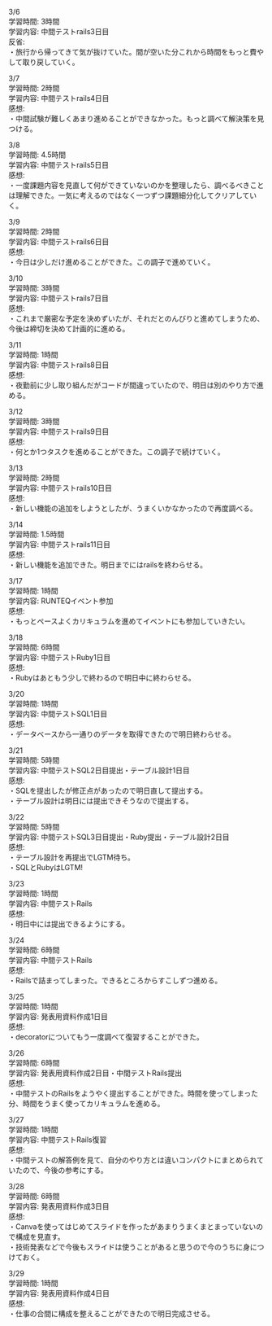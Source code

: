3/6  
学習時間: 3時間  
学習内容: 中間テストrails3日目  
反省:  
・旅行から帰ってきて気が抜けていた。間が空いた分これから時間をもっと費やして取り戻していく。  

3/7  
学習時間: 2時間  
学習内容: 中間テストrails4日目  
感想:  
・中間試験が難しくあまり進めることができなかった。もっと調べて解決策を見つける。  

3/8  
学習時間: 4.5時間  
学習内容: 中間テストrails5日目  
感想:  
・一度課題内容を見直して何ができていないのかを整理したら、調べるべきことは理解できた。一気に考えるのではなく一つずつ課題細分化してクリアしていく。  

3/9  
学習時間: 2時間  
学習内容: 中間テストrails6日目  
感想:  
・今日は少しだけ進めることができた。この調子で進めていく。  

3/10  
学習時間: 3時間  
学習内容: 中間テストrails7日目  
感想:  
・これまで厳密な予定を決めずいたが、それだとのんびりと進めてしまうため、今後は締切を決めて計画的に進める。  

3/11  
学習時間: 1時間  
学習内容: 中間テストrails8日目  
感想:  
・夜勤前に少し取り組んだがコードが間違っていたので、明日は別のやり方で進める。  

3/12  
学習時間: 3時間  
学習内容: 中間テストrails9日目  
感想:  
・何とか1つタスクを進めることができた。この調子で続けていく。  

3/13  
学習時間: 2時間  
学習内容: 中間テストrails10日目  
感想:  
・新しい機能の追加をしようとしたが、うまくいかなかったので再度調べる。  

3/14  
学習時間: 1.5時間  
学習内容: 中間テストrails11日目  
感想:  
・新しい機能を追加できた。明日までにはrailsを終わらせる。  

3/17  
学習時間: 1時間  
学習内容: RUNTEQイベント参加  
感想:  
・もっとペースよくカリキュラムを進めてイベントにも参加していきたい。  

3/18  
学習時間: 6時間  
学習内容: 中間テストRuby1日目  
感想:  
・Rubyはあともう少しで終わるので明日中に終わらせる。  

3/20  
学習時間: 1時間  
学習内容: 中間テストSQL1日目  
感想:  
・データベースから一通りのデータを取得できたので明日終わらせる。  

3/21  
学習時間: 5時間  
学習内容: 中間テストSQL2日目提出・テーブル設計1日目  
感想:  
・SQLを提出したが修正点があったので明日直して提出する。  
・テーブル設計は明日には提出できそうなので提出する。

3/22  
学習時間: 5時間  
学習内容: 中間テストSQL3日目提出・Ruby提出・テーブル設計2日目  
感想:  
・テーブル設計を再提出でLGTM待ち。  
・SQLとRubyはLGTM!

3/23  
学習時間: 1時間  
学習内容: 中間テストRails  
感想:  
・明日中には提出できるようにする。  

3/24  
学習時間: 6時間  
学習内容: 中間テストRails  
感想:  
・Railsで詰まってしまった。できるところからすこしずつ進める。  

3/25  
学習時間: 1時間  
学習内容: 発表用資料作成1日目  
感想:  
・decoratorについてもう一度調べて復習することができた。  

3/26  
学習時間: 6時間  
学習内容: 発表用資料作成2日目・中間テストRails提出  
感想:  
・中間テストのRailsをようやく提出することができた。時間を使ってしまった分、時間をうまく使ってカリキュラムを進める。  

3/27  
学習時間: 1時間  
学習内容: 中間テストRails復習  
感想:  
・中間テストの解答例を見て、自分のやり方とは違いコンパクトにまとめられていたので、今後の参考にする。  

3/28  
学習時間: 6時間  
学習内容: 発表用資料作成3日目  
感想:  
・Canvaを使ってはじめてスライドを作ったがあまりうまくまとまっていないので構成を見直す。  
・技術発表などで今後もスライドは使うことがあると思うので今のうちに身につけておく。  

3/29  
学習時間: 1時間  
学習内容: 発表用資料作成4日目  
感想:  
・仕事の合間に構成を整えることができたので明日完成させる。    
